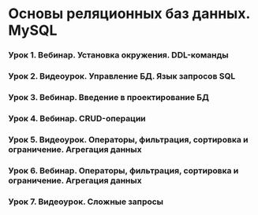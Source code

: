 # Основы реляционных баз данных. MySQL

### Урок 1. Вебинар. Установка окружения. DDL-команды
### Урок 2. Видеоурок. Управление БД. Язык запросов SQL
### Урок 3. Вебинар. Введение в проектирование БД
### Урок 4. Вебинар. CRUD-операции
### Урок 5. Видеоурок. Операторы, фильтрация, сортировка и ограничение. Агрегация данных
### Урок 6. Вебинар. Операторы, фильтрация, сортировка и ограничение. Агрегация данных
### Урок 7. Видеоурок. Сложные запросы